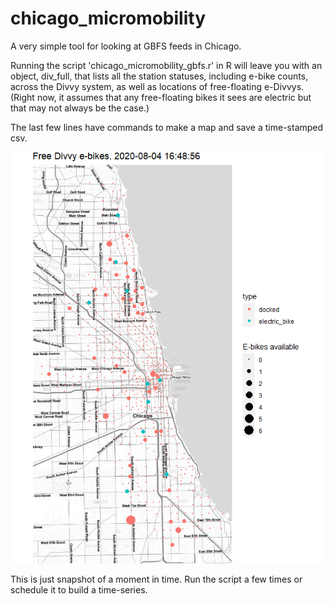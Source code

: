 # chicago_micromobility
A very simple tool for looking at GBFS feeds in Chicago. 

Running the script 'chicago_micromobility_gbfs.r' in R will leave you with an object, div_full, that lists all the station statuses, including e-bike counts, across the Divvy system, as well as locations of free-floating e-Divvys. (Right now, it assumes that any free-floating bikes it sees are electric but that may not always be the case.)

The last few lines have commands to make a map and save a time-stamped csv. 

![Free Divvy E-bikes](/images/free-edivvy.png)

This is just snapshot of a moment in time. Run the script a few times or schedule it to build a time-series. 


